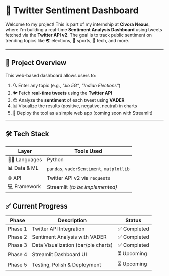 # 🧠 Twitter Sentiment Dashboard

Welcome to my project! This is part of my internship at **Civora Nexus**, where I'm building a real-time **Sentiment Analysis Dashboard** using tweets fetched via the **Twitter API v2**. The goal is to track public sentiment on trending topics like 🌏 elections, 🏏 sports, 📱 tech, and more.

---

## 📌 Project Overview

This web-based dashboard allows users to:

1. 🔍 Enter any topic (e.g., *"Jio 5G"*, *"Indian Elections"*)
2. 🐦 Fetch **real-time tweets** using the **Twitter API**
3. 😊 Analyze the **sentiment** of each tweet using **VADER**
4. 📊 Visualize the results (positive, negative, neutral) in charts
5. 🚀 Deploy the tool as a simple web app (coming soon with Streamlit)

---

## 🛠️ Tech Stack

| Layer         | Tools Used                                  |
|---------------|----------------------------------------------|
| 👨‍💻 Languages     | Python                                       |
| 📊 Data & ML    | `pandas`, `vaderSentiment`, `matplotlib`    |
| 🌐 API          | Twitter API v2 via `requests`               |
| 💻 Framework    | Streamlit *(to be implemented)*             |

## ✅ Current Progress

| Phase        | Description                           | Status      |
|--------------|---------------------------------------|-------------|
| Phase 1      | Twitter API Integration                | ✅ Completed |
| Phase 2      | Sentiment Analysis with VADER          | ✅ Completed |
| Phase 3      | Data Visualization (bar/pie charts)    | ✅ Completed  |
| Phase 4      | Streamlit Dashboard UI                 | ⏳ Upcoming  |
| Phase 5      | Testing, Polish & Deployment           | ⏳ Upcoming  |
